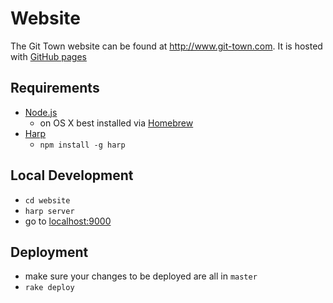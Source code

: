 # Website

The Git Town website can be found at <http://www.git-town.com>.
It is hosted with [GitHub pages](https://pages.github.com/)

## Requirements

* [Node.js](https://nodejs.org)
  * on OS X best installed via [Homebrew](http://brew.sh)
* [Harp](http://harpjs.com)
  * `npm install -g harp`


## Local Development

* `cd website`
* `harp server`
* go to [localhost:9000](http://localhost:9000)


## Deployment

* make sure your changes to be deployed are all in `master`
* `rake deploy`
